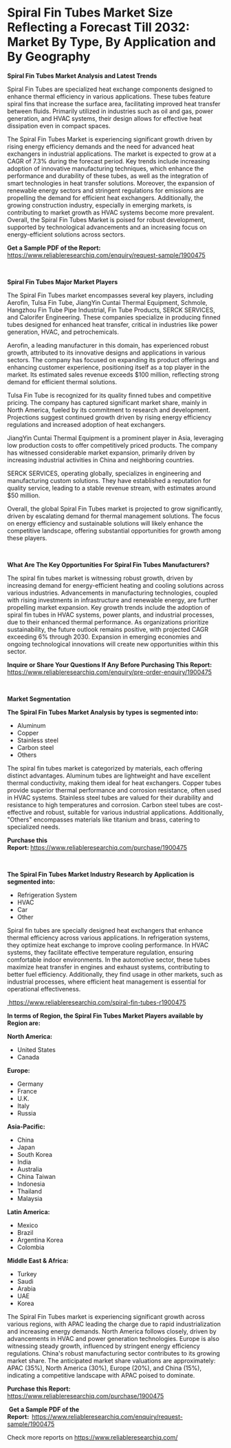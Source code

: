 <p><h1>Spiral Fin Tubes Market Size Reflecting a Forecast Till 2032: Market By Type, By Application and By Geography</h1></p><p><strong>Spiral Fin Tubes Market Analysis and Latest Trends</strong></p>
<p><p>Spiral Fin Tubes are specialized heat exchange components designed to enhance thermal efficiency in various applications. These tubes feature spiral fins that increase the surface area, facilitating improved heat transfer between fluids. Primarily utilized in industries such as oil and gas, power generation, and HVAC systems, their design allows for effective heat dissipation even in compact spaces.</p><p>The Spiral Fin Tubes Market is experiencing significant growth driven by rising energy efficiency demands and the need for advanced heat exchangers in industrial applications. The market is expected to grow at a CAGR of 7.3% during the forecast period. Key trends include increasing adoption of innovative manufacturing techniques, which enhance the performance and durability of these tubes, as well as the integration of smart technologies in heat transfer solutions. Moreover, the expansion of renewable energy sectors and stringent regulations for emissions are propelling the demand for efficient heat exchangers. Additionally, the growing construction industry, especially in emerging markets, is contributing to market growth as HVAC systems become more prevalent. Overall, the Spiral Fin Tubes Market is poised for robust development, supported by technological advancements and an increasing focus on energy-efficient solutions across sectors.</p></p>
<p><strong>Get a Sample PDF of the Report:&nbsp;</strong> <a href="https://www.reliableresearchiq.com/enquiry/request-sample/1900475?utm_campaign=2237&utm_medium=2&utm_source=Github&utm_content=ia&utm_term=22022025&utm_id=spiral-fin-tubes">https://www.reliableresearchiq.com/enquiry/request-sample/1900475</a></p>
<p>&nbsp;</p>
<p><strong>Spiral Fin Tubes Major Market Players</strong></p>
<p><p>The Spiral Fin Tubes market encompasses several key players, including Aerofin, Tulsa Fin Tube, JiangYin Cuntai Thermal Equipment, Schmole, Hangzhou Fin Tube Pipe Industrial, Fin Tube Products, SERCK SERVICES, and Calorifer Engineering. These companies specialize in producing finned tubes designed for enhanced heat transfer, critical in industries like power generation, HVAC, and petrochemicals.</p><p>Aerofin, a leading manufacturer in this domain, has experienced robust growth, attributed to its innovative designs and applications in various sectors. The company has focused on expanding its product offerings and enhancing customer experience, positioning itself as a top player in the market. Its estimated sales revenue exceeds $100 million, reflecting strong demand for efficient thermal solutions.</p><p>Tulsa Fin Tube is recognized for its quality finned tubes and competitive pricing. The company has captured significant market share, mainly in North America, fueled by its commitment to research and development. Projections suggest continued growth driven by rising energy efficiency regulations and increased adoption of heat exchangers.</p><p>JiangYin Cuntai Thermal Equipment is a prominent player in Asia, leveraging low production costs to offer competitively priced products. The company has witnessed considerable market expansion, primarily driven by increasing industrial activities in China and neighboring countries. </p><p>SERCK SERVICES, operating globally, specializes in engineering and manufacturing custom solutions. They have established a reputation for quality service, leading to a stable revenue stream, with estimates around $50 million.</p><p>Overall, the global Spiral Fin Tubes market is projected to grow significantly, driven by escalating demand for thermal management solutions. The focus on energy efficiency and sustainable solutions will likely enhance the competitive landscape, offering substantial opportunities for growth among these players.</p></p>
<p>&nbsp;</p>
<p><strong>What Are The Key Opportunities For Spiral Fin Tubes Manufacturers?</strong></p>
<p><p>The spiral fin tubes market is witnessing robust growth, driven by increasing demand for energy-efficient heating and cooling solutions across various industries. Advancements in manufacturing technologies, coupled with rising investments in infrastructure and renewable energy, are further propelling market expansion. Key growth trends include the adoption of spiral fin tubes in HVAC systems, power plants, and industrial processes, due to their enhanced thermal performance. As organizations prioritize sustainability, the future outlook remains positive, with projected CAGR exceeding 6% through 2030. Expansion in emerging economies and ongoing technological innovations will create new opportunities within this sector.</p></p>
<p><strong>Inquire or Share Your Questions If Any Before Purchasing This Report:</strong> <a href="https://www.reliableresearchiq.com/enquiry/pre-order-enquiry/1900475?utm_campaign=2237&utm_medium=2&utm_source=Github&utm_content=ia&utm_term=22022025&utm_id=spiral-fin-tubes">https://www.reliableresearchiq.com/enquiry/pre-order-enquiry/1900475</a></p>
<p>&nbsp;</p>
<p><strong>Market Segmentation</strong></p>
<p><strong>The Spiral Fin Tubes Market Analysis by types is segmented into:</strong></p>
<p><ul><li>Aluminum</li><li>Copper</li><li>Stainless steel</li><li>Carbon steel</li><li>Others</li></ul></p>
<p><p>The spiral fin tubes market is categorized by materials, each offering distinct advantages. Aluminum tubes are lightweight and have excellent thermal conductivity, making them ideal for heat exchangers. Copper tubes provide superior thermal performance and corrosion resistance, often used in HVAC systems. Stainless steel tubes are valued for their durability and resistance to high temperatures and corrosion. Carbon steel tubes are cost-effective and robust, suitable for various industrial applications. Additionally, "Others" encompasses materials like titanium and brass, catering to specialized needs.</p></p>
<p><strong>Purchase this Report:&nbsp;</strong><a href="https://www.reliableresearchiq.com/purchase/1900475?utm_campaign=2237&utm_medium=2&utm_source=Github&utm_content=ia&utm_term=22022025&utm_id=spiral-fin-tubes">https://www.reliableresearchiq.com/purchase/1900475</a></p>
<p>&nbsp;</p>
<p><strong>The Spiral Fin Tubes Market Industry Research by Application is segmented into:</strong></p>
<p><ul><li>Refrigeration System</li><li>HVAC</li><li>Car</li><li>Other</li></ul></p>
<p><p>Spiral fin tubes are specially designed heat exchangers that enhance thermal efficiency across various applications. In refrigeration systems, they optimize heat exchange to improve cooling performance. In HVAC systems, they facilitate effective temperature regulation, ensuring comfortable indoor environments. In the automotive sector, these tubes maximize heat transfer in engines and exhaust systems, contributing to better fuel efficiency. Additionally, they find usage in other markets, such as industrial processes, where efficient heat management is essential for operational effectiveness.</p></p>
<p><a href="https://www.reliableresearchiq.com/spiral-fin-tubes-r1900475?utm_campaign=2237&utm_medium=2&utm_source=Github&utm_content=ia&utm_term=22022025&utm_id=spiral-fin-tubes">&nbsp;https://www.reliableresearchiq.com/spiral-fin-tubes-r1900475</a></p>
<p><strong>In terms of Region, the Spiral Fin Tubes Market Players available by Region are:</strong></p>
<p>
    <p> <strong> North America: </strong>
        <ul>
            <li>United States</li>
            <li>Canada</li>
        </ul>
        </p> 
    <p> <strong> Europe: </strong>
        <ul>
            <li>Germany</li>
            <li>France</li>
            <li>U.K.</li>
            <li>Italy</li>
            <li>Russia</li>
        </ul>
        </p> 
    <p> <strong> Asia-Pacific: </strong>
        <ul>
            <li>China</li>
            <li>Japan</li>
            <li>South Korea</li>
            <li>India</li>
            <li>Australia</li>
            <li>China Taiwan</li>
            <li>Indonesia</li>
            <li>Thailand</li>
            <li>Malaysia</li>
        </ul>
        </p> 
    <p> <strong> Latin America: </strong>
        <ul>
            <li>Mexico</li>
            <li>Brazil</li>
            <li>Argentina Korea</li>
            <li>Colombia</li>
        </ul>
        </p> 
    <p> <strong> Middle East & Africa: </strong>
        <ul>
            <li>Turkey</li>
            <li>Saudi</li>
            <li>Arabia</li>
            <li>UAE</li>
            <li>Korea</li>
        </ul>
    </p>
    </p>
<p><p>The Spiral Fin Tubes market is experiencing significant growth across various regions, with APAC leading the charge due to rapid industrialization and increasing energy demands. North America follows closely, driven by advancements in HVAC and power generation technologies. Europe is also witnessing steady growth, influenced by stringent energy efficiency regulations. China's robust manufacturing sector contributes to its growing market share. The anticipated market share valuations are approximately: APAC (35%), North America (30%), Europe (20%), and China (15%), indicating a competitive landscape with APAC poised to dominate.</p></p>
<p><strong>Purchase this Report: </strong><a href="https://www.reliableresearchiq.com/purchase/1900475?utm_campaign=2237&utm_medium=2&utm_source=Github&utm_content=ia&utm_term=22022025&utm_id=spiral-fin-tubes">https://www.reliableresearchiq.com/purchase/1900475</a></p>
<p>&nbsp;<strong>Get a Sample PDF of the Report:&nbsp;&nbsp;</strong><a href="https://www.reliableresearchiq.com/enquiry/request-sample/1900475?utm_campaign=2237&utm_medium=2&utm_source=Github&utm_content=ia&utm_term=22022025&utm_id=spiral-fin-tubes">https://www.reliableresearchiq.com/enquiry/request-sample/1900475</a></p>
<p><strong></strong></p>
<p>Check more reports on <a href="https://www.reliableresearchiq.com/?utm_campaign=2237&utm_medium=2&utm_source=Github&utm_content=ia&utm_term=22022025&utm_id=spiral-fin-tubes">https://www.reliableresearchiq.com/</a></p>